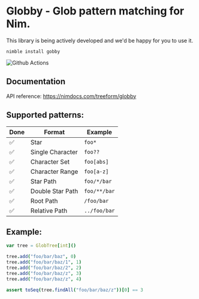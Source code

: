 # Globby - Glob pattern matching for Nim.

This library is being actively developed and we'd be happy for you to use it.

`nimble install gobby`

![Github Actions](https://github.com/treeform/pixie/workflows/Github%20Actions/badge.svg)

## Documentation

API reference: https://nimdocs.com/treeform/globby

## Supported patterns:

Done | Format            | Example         |
-- | ----------------- | --------------- |
✅ | Star              | `foo*`          |
✅ | Single Character  | `foo??`         |
✅ | Character Set     | `foo[abs]`      |
✅ | Character Range   | `foo[a-z]`      |
✅ | Star Path         | `foo/*/bar`     |
✅ | Double Star Path  | `foo/**/bar`    |
✅ | Root Path         | `/foo/bar`      |
✅ | Relative Path     | `../foo/bar`    |

## Example:

```nim
var tree = GlobTree[int]()

tree.add("foo/bar/baz", 0)
tree.add("foo/bar/baz/1", 1)
tree.add("foo/bar/baz/2", 2)
tree.add("foo/bar/baz/z", 3)
tree.add("foo/bar/baz/z", 4)

assert toSeq(tree.findAll("foo/bar/baz/z"))[0] == 3
```

